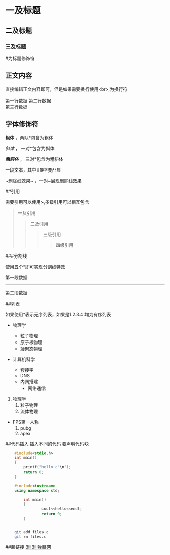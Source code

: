 # 一及标题
## 二及标题
### 三及标题
\#为标题修饰符

## 正文内容

直接编辑正文内容即可，但是如果需要换行使用\<br\>,为换行符<br><br>
第一行数据
第二行数据<br>
第三行数据<br>

## 字体修饰符

**粗体** ，两队\*包含为粗体

*斜体* ， 一对\*包含为斜体

***粗斜体*** ， 三对\*包含为粗斜体

一段文本，其中`关键字`要凸显

~删除线效果~ ，一对\~展现删除线效果

##引用

需要引用可以使用\>,多级引用可以相互包含

>一及引用
>>二及引用
>>>三级引用
>>>>四级引用

###分割线

使用五个\*即可实现分割线特效

第一段数据

*****

第二段数据

##列表

如果使用\*表示无序列表，如果是1.2.3.4 均为有序列表

* 物理学
   * 粒子物理
   * 原子核物理
   * 凝聚态物理

* 计算机科学
   * 套接字
   * DNS
   * 内网搭建
      * 网络通信

1. 物理学
   1. 粒子物理
   2. 流体物理

* FPS第一人称
   1. pubg
   2. apex

##代码插入
插入不同的代码 要声明代码块
```c
	#include<stdio.h>
	int main()
	{
		printf("hello c"\n");
		return 0;
	}

```

```cpp
	#include<iostream>
	using namespace std;

        int main()
        {
                cout<<hello<<endl;
                return 0;
        }

```

```python

```

```bash
	git add files.c
	git rm files.c

```
##超链接
[BiliBili弹幕网](https://www.bilibili.com"点击进入Bzhan")

